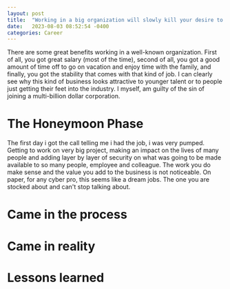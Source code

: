 ```yaml
---
layout: post
title:  "Working in a big organization will slowly kill your desire to live as a security pro"
date:   2023-08-03 08:52:54 -0400
categories: Career
---
```

There are some great benefits working in a well-known organization. First of all, you got great salary (most of the time), second of all, you got a good amount of time off to go on vacation and enjoy time with the family, and finally, you got the stability that comes with that kind of job. I can clearly see why this kind of business looks attractive to younger talent or to people just getting their feet into the industry. I myself, am guilty of the sin of joining a multi-billion dollar corporation. 

# The Honeymoon Phase
The first day i got the call telling me i had the job, i was very pumped. Getting to work on very big project, making an impact on the lives of many people and adding layer by layer of security on what was going to be made available to so many people, employee and colleague. The work you do make sense and the value you add to the business is not noticeable. On paper, for any cyber pro, this seems like a dream jobs. The one you are stocked about and can't stop talking about.

# Came in the process


# Came in reality



# Lessons learned

